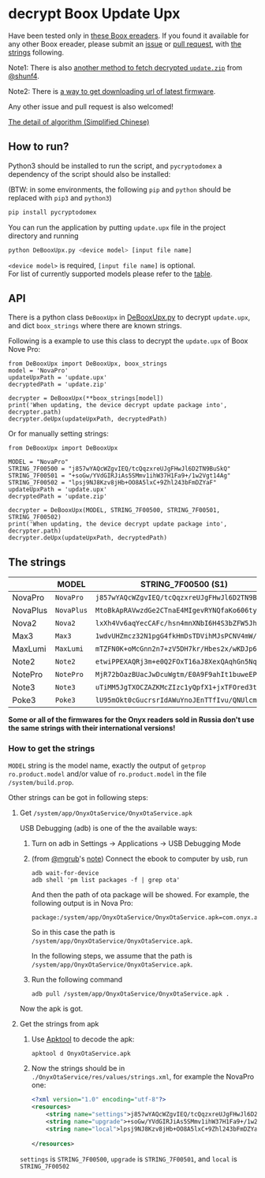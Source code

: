 # decrypt Boox Update Upx

Have been tested only in [these Boox ereaders](#the-strings). If you found it available for any other Boox ereader, please submit an [issue](https://github.com/Hagb/decryptBooxUpdateUpx/issues) or [pull request](https://github.com/Hagb/decryptBooxUpdateUpx/pulls), with [the strings](#the-strings) following.

Note1: There is also [another method to fetch decrypted `update.zip`](https://github.com/Hagb/decryptBooxUpdateUpx/issues/1) from [@shunf4](https://github.com/shunf4).

Note2: There is [a way to get downloading url of latest firmware](https://github.com/Hagb/decryptBooxUpdateUpx/issues/2#issuecomment-704006389).

Any other issue and pull request is also welcomed!

[The detail of algorithm (Simplified Chinese)](algorithm-zh_cn.md)

## How to run?

Python3 should be installed to run the script, and `pycryptodomex` a dependency of the script should also be installed:

(BTW: in some environments, the following `pip` and `python` should be replaced with `pip3` and `python3`)

```bash
pip install pycryptodomex
```

You can run the application by putting `update.upx` file in the project directory and running

```bash
python DeBooxUpx.py <device model> [input file name]
```

`<device model>` is required, `[input file name]` is optional.  
For list of currently supported models please refer to the [table](#the-strings).

## API

There is a python class `DeBooxUpx` in [DeBooxUpx.py](DeBooxUpx.py) to decrypt `update.upx`, and dict `boox_strings` where there are known strings.

Following is a example to use this class to decrypt the `update.upx` of Boox Nove Pro:

``` python3
from DeBooxUpx import DeBooxUpx, boox_strings
model = 'NovaPro'
updateUpxPath = 'update.upx'
decryptedPath = 'update.zip'

decrypter = DeBooxUpx(**boox_strings[model])
print('When updating, the device decrypt update package into', decrypter.path)
decrypter.deUpx(updateUpxPath, decryptedPath)
```

Or for manually setting strings:

``` python3
from DeBooxUpx import DeBooxUpx

MODEL = "NovaPro" 
STRING_7F00500 = "j857wYAQcWZgvIEQ/tcQqzxreUJgFHwJl6D2TN9BuSkQ" 
STRING_7F00501 = "+soGw/YVdGIRJiAs5SMmv1ihW37H1Fa9+/1w2Vgt14Ag" 
STRING_7F00502 = "lpsj9NJ8Kzv8jHb+OO8A5lxC+9Zhl243bFmDZYaF" 
updateUpxPath = 'update.upx'
decryptedPath = 'update.zip'

decrypter = DeBooxUpx(MODEL, STRING_7F00500, STRING_7F00501, STRING_7F00502)
print('When updating, the device decrypt update package into', decrypter.path)
decrypter.deUpx(updateUpxPath, decryptedPath)
```

## The strings

|       |  MODEL  |            STRING\_7F00500 (S1)              |               STRING\_7F00501 (S2)           |           STRING\_7F00502 (S3)           |
|-------|---------|----------------------------------------------|----------------------------------------------|------------------------------------------|
|NovaPro|`NovaPro`|`j857wYAQcWZgvIEQ/tcQqzxreUJgFHwJl6D2TN9BuSkQ`|`+soGw/YVdGIRJiAs5SMmv1ihW37H1Fa9+/1w2Vgt14Ag`|`lpsj9NJ8Kzv8jHb+OO8A5lxC+9Zhl243bFmDZYaF`|
|NovaPlus  |`NovaPlus` |`MtoBkApRAVwzdGe2CTnaE4MIgevRYNQfaKo606tyUQNY`|`Nttwkwxaei8xorBu/uUBpUu8nNZHTRIAZMZc0xrJs9Ti`|`LIYj1F9NVXFrOfi24/C76gFFxHYSCJ4mfhYI4q5w`|
|Nova2|`Nova2`|`lxXh4Vv6aqYecCAFc/hsn4mnXNbI6H4S3bZFW5Jh8NHj`|`lBabky+FbaOtZ7luDK+7BlApiYcGEi8PndwIc5WaemXQ`|`iDDDo3jsN4hhLA3tQhaIkM4XLcxZT4czBMM7ExnK`|
| Max3  | `Max3`  |`1wdvUHZmcz32N1pgG4fkHmDsTDVihMJsPCNV4mW/6u1k`|`3nxuLgdpBE3B3n1Yyymt4cOS8dNucfQxK8YOsmcemuyO`|`yCA9YlFxLBdLbDUl3vwzPkn9vtYuVFZCfhrOTvR1`|
|MaxLumi|`MaxLumi`|`mTZFN0K+oMcGnn2n7+zV5DH7kr/Hbes2x/wKDJp6K7Kq`|`mj0zR0Oy3L4R+6y49MIEQT9bdx9AVz8TWyG9q3N+d9VY`|`hWAUdhOp9ekIYxIW+LpVj6OviWBbCbRa1c7s1jtW`|
| Note2 | `Note2` |`etwiPPEXAQRj3m+e0Q2FOxT16aJ8XexQAqhGn5NqZWv1`|`et0jSPpmd3ueGHLmMf+2yyXVn18sa2HrDg56dCTFH6lf`|`YY9wfqN7K1LlSug47Tr5Y8QkDHmmJ4VDCJ58mhoV`|
| NotePro  | `NotePro` | `MjR72bOazBUacJwDcuWgtm/E0A9F9ahIt1buweEPA020` |`RjV8r7+fx2Wjp6rUSrBOpmqYnHKs7eReqTTcy9k4c3tn` |`W2co6eaDmEl7jIjOSqr11C71RDHHiV3p5oG2G54X` |
| Note3 | `Note3` |`uTiMM5JgTXOCZAZKMcZIzc1yQpfX1+jxTFOred3te4z9`|`zEf3SZ8TOADA8QuwOHicGLrrc4EA7sffKfc01TlUfe/q`|`pmXVBMt5EllxXhD9L6/NWH/pTZXRURP6QLsrNlx6`|
| Poke3 | `Poke3` |`lU95mOkt0cGucrsrIdAWuYnoJEnTTfIvu/QNUlcmI42A`|`kjl4lOMqobWYQyqX4KzBGYS8Q0OwPSfqwf29ymkypULP`|`iW9b2bszjJhv3puv87HNQXLW3Fb5uQVhWnnKU4nV`|

**Some or all of the firmwares for the Onyx readers sold in Russia don't use the same strings with their international versions!**

### How to get the strings

`MODEL` string is the model name, exactly the output of `getprop ro.product.model` and/or value of `ro.product.model` in the file `/system/build.prop`.

Other strings can be got in following steps:

1. Get `/system/app/OnyxOtaService/OnyxOtaService.apk`
    
    USB Debugging (adb) is one of the the available ways:
    
    1. Turn on adb in Settings -> Applications -> USB Debugging Mode
    2. (from [@mgrub](https://github.com/mgrub)'s [note](https://github.com/Hagb/decryptBooxUpdateUpx/issues/5)) Connect the ebook to computer by usb, run
       ``` shell
       adb wait-for-device
       adb shell 'pm list packages -f | grep ota'
       ```
       And then the path of ota package will be showed. For example, the following output is in Nova Pro:
       ```
       package:/system/app/OnyxOtaService/OnyxOtaService.apk=com.onyx.android.onyxotaservice
       ```
       So in this case the path is `/system/app/OnyxOtaService/OnyxOtaService.apk`.

       In the following steps, we assume that the path is `/system/app/OnyxOtaService/OnyxOtaService.apk`.

    3. Run the following command
       ``` shell
       adb pull /system/app/OnyxOtaService/OnyxOtaService.apk .
       ```
    Now the apk is got.

2. Get the strings from apk

    1. Use [Apktool](https://github.com/iBotPeaches/Apktool) to decode the apk:
       ``` shell
       apktool d OnyxOtaService.apk
       ```
    2. Now the strings should be in `./OnyxOtaService/res/values/strings.xml`, for example the NovaPro one:
       ``` xml
       <?xml version="1.0" encoding="utf-8"?>
       <resources>
           <string name="settings">j857wYAQcWZgvIEQ/tcQqzxreUJgFHwJl6D2TN9BuSkQ</string>
           <string name="upgrade">+soGw/YVdGIRJiAs5SMmv1ihW37H1Fa9+/1w2Vgt14Ag</string>
           <string name="local">lpsj9NJ8Kzv8jHb+OO8A5lxC+9Zhl243bFmDZYaF</string>
           
       </resources>
       ```
       
      `settings` is `STRING_7F00500`, `upgrade` is `STRING_7F00501`, and `local` is `STRING_7F00502`

